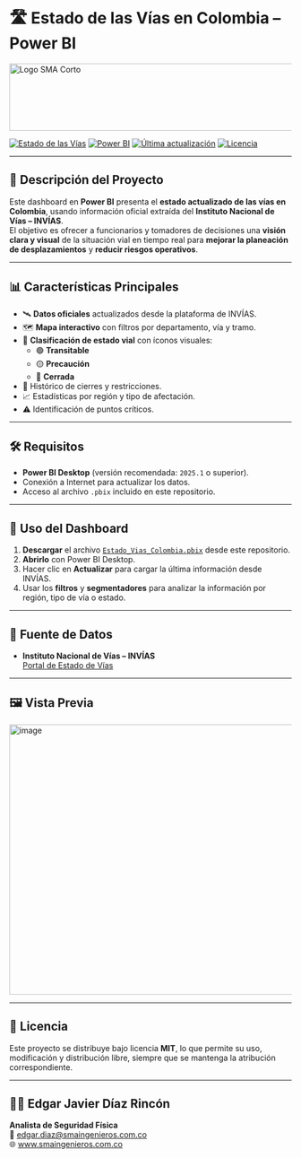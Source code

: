 # 🛣️ Estado de las Vías en Colombia – Power BI

<img width="662" height="120" alt="Logo SMA Corto" src="https://github.com/user-attachments/assets/94fac8f2-a657-449b-a692-1899073ae462" />
<!-- Cambia por tu logo corporativo -->

[![Estado de las Vías](https://img.shields.io/badge/Datos%20Fuente-INVÍAS-blue?style=flat-square)](https://invias.gov.co)
[![Power BI](https://img.shields.io/badge/Power%20BI-Dashboard-yellow?style=flat-square&logo=powerbi)](https://powerbi.microsoft.com)
[![Última actualización](https://img.shields.io/badge/Actualizado-Agosto%202025-green?style=flat-square)](#)
[![Licencia](https://img.shields.io/badge/Licencia-MIT-lightgrey?style=flat-square)](LICENSE)

---

## 📌 Descripción del Proyecto
Este dashboard en **Power BI** presenta el **estado actualizado de las vías en Colombia**, usando información oficial extraída del **Instituto Nacional de Vías – INVÍAS**.  
El objetivo es ofrecer a funcionarios y tomadores de decisiones una **visión clara y visual** de la situación vial en tiempo real para **mejorar la planeación de desplazamientos** y **reducir riesgos operativos**.

---

## 📊 Características Principales
- 🛰️ **Datos oficiales** actualizados desde la plataforma de INVÍAS.
- 🗺️ **Mapa interactivo** con filtros por departamento, vía y tramo.
- 🚧 **Clasificación de estado vial** con íconos visuales:
  - 🟢 **Transitable**
  - 🟡 **Precaución**
  - 🔴 **Cerrada**
- 📅 Histórico de cierres y restricciones.
- 📈 Estadísticas por región y tipo de afectación.
- ⚠️ Identificación de puntos críticos.

---

## 🛠️ Requisitos
- **Power BI Desktop** (versión recomendada: `2025.1` o superior).
- Conexión a Internet para actualizar los datos.
- Acceso al archivo `.pbix` incluido en este repositorio.

---

## 🚀 Uso del Dashboard
1. **Descargar** el archivo [`Estado_Vias_Colombia.pbix`](./Estado_Vias_Colombia.pbix) desde este repositorio.
2. **Abrirlo** con Power BI Desktop.
3. Hacer clic en **Actualizar** para cargar la última información desde INVÍAS.
4. Usar los **filtros** y **segmentadores** para analizar la información por región, tipo de vía o estado.

---

## 📡 Fuente de Datos
- **Instituto Nacional de Vías – INVÍAS**  
  [Portal de Estado de Vías](https://invias.gov.co)

---

## 🖼️ Vista Previa
<img width="886" height="482" alt="image" src="https://github.com/user-attachments/assets/84461f1a-4b6f-46fd-b802-63f97a58aab9" />




---

## 📄 Licencia
Este proyecto se distribuye bajo licencia **MIT**, lo que permite su uso, modificación y distribución libre, siempre que se mantenga la atribución correspondiente.

---

## 👨‍💼 Edgar Javier Díaz Rincón 
**Analista de Seguridad Física**  
📧 edgar.diaz@smaingenieros.com.co  
🌐 www.smaingenieros.com.co


